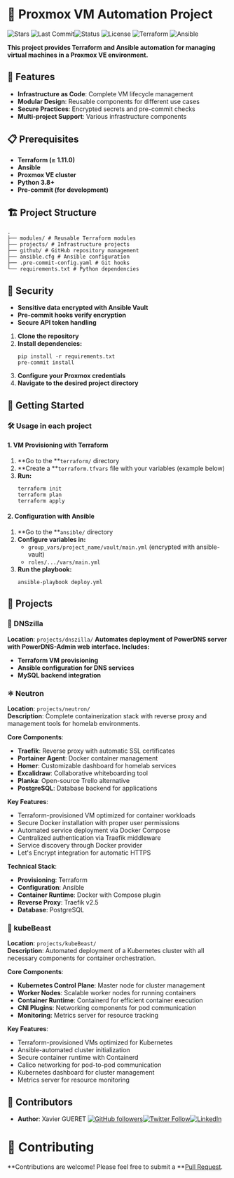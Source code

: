 # 🚀 Proxmox VM Automation Project

![Stars](https://img.shields.io/github/stars/xgueret/proxmox-vms?style=social) ![Last Commit](https://img.shields.io/github/last-commit/xgueret/proxmox-vms)![Status](https://img.shields.io/badge/Status-Active-brightgreen) ![License](https://img.shields.io/badge/License-MIT-blue)
![Terraform](https://img.shields.io/badge/Terraform-%E2%89%A51.11.0-623CE4) ![Ansible](https://img.shields.io/badge/Ansible-2.14+-EE0000)

**This project provides Terraform and Ansible automation for managing virtual machines in a Proxmox VE environment.**

## 🌟 Features

* **Infrastructure as Code**: Complete VM lifecycle management
* **Modular Design**: Reusable components for different use cases
* **Secure Practices**: Encrypted secrets and pre-commit checks
* **Multi-project Support**: Various infrastructure components

## 📋 Prerequisites

* **Terraform (≥ 1.11.0)**
* **Ansible**
* **Proxmox VE cluster**
* **Python 3.8+**
* **Pre-commit (for development)**

## 🏗️ Project Structure

```
.
├── modules/ # Reusable Terraform modules
├── projects/ # Infrastructure projects
├── github/ # GitHub repository management
├── ansible.cfg # Ansible configuration
├── .pre-commit-config.yaml # Git hooks
└── requirements.txt # Python dependencies
```

## 🔐 Security

* **Sensitive data encrypted with Ansible Vault**
* **Pre-commit hooks verify encryption**
* **Secure API token handling**

1. **Clone the repository**
2. **Install dependencies:**
   ```
   pip install -r requirements.txt
   pre-commit install
   ```
3. **Configure your Proxmox credentials**
4. **Navigate to the desired project directory**

## 🚦 Getting Started

### 🛠️ Usage in each project

#### 1. VM Provisioning with Terraform

1. **Go to the **`terraform/` directory
2. **Create a **`terraform.tfvars` file with your variables (example below)
3. **Run:**
   ```
   terraform init
   terraform plan
   terraform apply
   
   ```

#### 2. Configuration with Ansible

1. **Go to the **`ansible/` directory
2. **Configure variables in:**
   * `group_vars/project_name/vault/main.yml` (encrypted with ansible-vault)
   * `roles/.../vars/main.yml`
3. **Run the playbook:**
   ```
   ansible-playbook deploy.yml
   ```

## 📂 Projects

### 🦖 DNSzilla

**Location**: `projects/dnszilla/`
**Automates deployment of PowerDNS server with PowerDNS-Admin web interface. Includes:**

* **Terraform VM provisioning**
* **Ansible configuration for DNS services**
* **MySQL backend integration**

### ⚛️ Neutron

**Location**: `projects/neutron/`  
**Description**: Complete containerization stack with reverse proxy and management tools for homelab environments.

**Core Components**:
- **Traefik**: Reverse proxy with automatic SSL certificates
- **Portainer Agent**: Docker container management
- **Homer**: Customizable dashboard for homelab services
- **Excalidraw**: Collaborative whiteboarding tool
- **Planka**: Open-source Trello alternative
- **PostgreSQL**: Database backend for applications

**Key Features**:
- Terraform-provisioned VM optimized for container workloads
- Secure Docker installation with proper user permissions
- Automated service deployment via Docker Compose
- Centralized authentication via Traefik middleware
- Service discovery through Docker provider
- Let's Encrypt integration for automatic HTTPS

**Technical Stack**:
- **Provisioning**: Terraform
- **Configuration**: Ansible
- **Container Runtime**: Docker with Compose plugin
- **Reverse Proxy**: Traefik v2.5
- **Database**: PostgreSQL

### 🐳 kubeBeast

**Location**: `projects/kubeBeast/`  
**Description**: Automated deployment of a Kubernetes cluster with all necessary components for container orchestration.

**Core Components**:
- **Kubernetes Control Plane**: Master node for cluster management
- **Worker Nodes**: Scalable worker nodes for running containers
- **Container Runtime**: Containerd for efficient container execution
- **CNI Plugins**: Networking components for pod communication
- **Monitoring**: Metrics server for resource tracking

**Key Features**:
- Terraform-provisioned VMs optimized for Kubernetes
- Ansible-automated cluster initialization
- Secure container runtime with Containerd
- Calico networking for pod-to-pod communication
- Kubernetes dashboard for cluster management
- Metrics server for resource monitoring

## 👥 Contributors

* **Author**: Xavier GUERET
  [![GitHub followers](https://img.shields.io/github/followers/xgueret?style=social)](https://github.com/xgueret)[![Twitter Follow](https://img.shields.io/twitter/follow/xgueret?style=social)](https://x.com/hixmaster)[![LinkedIn](https://img.shields.io/badge/LinkedIn-Connect-blue?style=flat&logo=linkedin)](https://www.linkedin.com/in/xavier-gueret-47bb3019b/)

# 🤝 Contributing

**Contributions are welcome! Please feel free to submit a **[Pull Request](https://github.com/xgueret/proxmox-vms/pulls).
